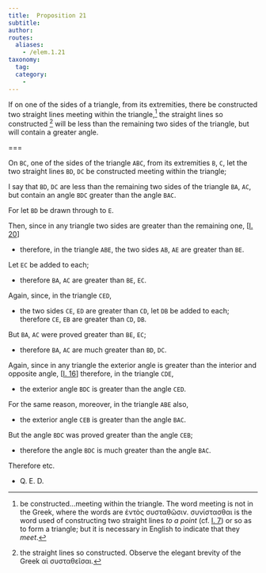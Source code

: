 ```yaml
---
title:  Proposition 21
subtitle: 
author:
routes:
  aliases:
    - /elem.1.21
taxonomy:
  tag:
  category:
    - 
---
```


If on one of the sides of a triangle, from its extremities, there be constructed two straight lines meeting within the triangle,[^1] the straight lines so constructed [^2] will be less than the remaining two sides of the triangle, but will contain a greater angle.

===

On `BC`, one of the sides of the triangle `ABC`, from its extremities `B`, `C`, let the two straight lines `BD`, `DC` be constructed  meeting within the triangle;

I say that `BD`, `DC` are less than the remaining two sides of the triangle `BA`, `AC`, but contain an angle `BDC` greater than the angle `BAC`. 

For let `BD` be drawn through to `E`.

Then, since in any triangle two sides are greater than the remaining one, [<a href="/elem.1.20">I. 20</a>] 

- therefore, in the triangle `ABE`, the two sides `AB`, `AE` are greater than `BE`.

Let `EC` be added to each; 

- therefore `BA`, `AC` are greater than `BE`, `EC`.

Again, since, in the triangle `CED`, 

- the two sides `CE`, `ED` are greater than `CD`, let `DB` be added to each; therefore `CE`, `EB` are greater than `CD`, `DB`.

But `BA`, `AC` were proved greater than `BE`, `EC`; 

- therefore `BA`, `AC` are much greater than `BD`, `DC`.

Again, since in any triangle the exterior angle is greater than the interior and opposite angle, [<a href="/elem.1.16">I. 16</a>] therefore, in the triangle `CDE`, 

- the exterior angle `BDC` is greater than the angle `CED`.

For the same reason, moreover, in the triangle `ABE` also, 

- the exterior angle `CEB` is greater than the angle `BAC`.

But the angle `BDC` was proved greater than the angle `CEB`; 

- therefore the angle `BDC` is much greater than the angle `BAC`.

Therefore etc.

- Q. E. D.


[^1]: be constructed...meeting within the triangle.
  The word <quote>meeting</quote> is not in the Greek, where the words are <foreign lang="greek">ἐντὸς συσταθῶσιν. συνίστασθαι</foreign> is the word used of constructing two straight lines <em>to a point</em> (cf. <a href="/elem.1.7">I. 7</a>) or so as to form a triangle; but it is necessary in English to indicate that they <em>meet</em>.

[^2]: the straight lines so constructed.
  Observe the elegant brevity of the Greek <foreign lang="greek">αἱ συσταθεῖσαι</foreign>.

